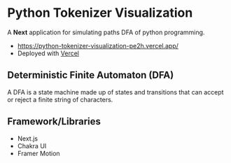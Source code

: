 # Python Tokenizer Visualization
A **Next** application for simulating paths DFA of python programming.
- https://python-tokenizer-visualization-pe2h.vercel.app/
- Deployed with [Vercel](https://vercel.com/solutions/nextjs)

## Deterministic Finite Automaton (DFA)
A DFA is a state machine made up of states and transitions that can accept or reject a finite string of characters.

## Framework/Libraries
- Next.js
- Chakra UI
- Framer Motion

